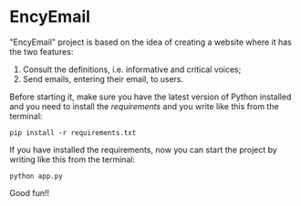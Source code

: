 # EncyEmail

"EncyEmail" project is based on the idea of creating a website where it has the two features:
1. Consult the definitions, i.e. informative and critical voices;
2. Send emails, entering their email, to users.

Before starting it, make sure you have the latest version of Python installed and you need to install the *requirements* and you write like this from the terminal:

```pip install -r requirements.txt ```


If you have installed the requirements, now you can start the project by writing like this from the terminal:

```python app.py```

Good fun!!